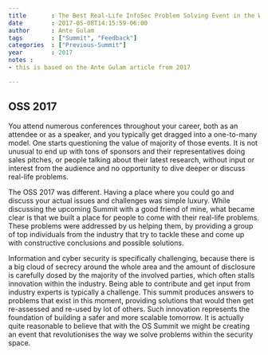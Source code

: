 ```yaml
---
title       : The Best Real-Life InfoSec Problem Solving Event in the World
date        : 2017-05-08T14:15:59-06:00
author      : Ante Gulam
tags        : ["Summit", "Feedback"]
categories  : ["Previous-Summit"]
year		: 2017
notes : 
- this is based on the Ante Gulam article from 2017

---
```


## OSS 2017

You attend numerous conferences throughout your career, both as an attendee or as a speaker, and you typically get dragged into a one-to-many model. One starts questioning the value of majority of those events. It is not unusual to end up with tons of sponsors and their representatives doing sales pitches, or people talking about their latest research, without input or interest from the audience and no opportunity to dive deeper or discuss real-life problems.

The OSS 2017 was different. Having a place where you could go and discuss your actual issues and challenges was simple luxury. While discussing the upcoming Summit with a good friend of mine, what became clear is that we built a place for people to come with their real-life problems. These problems were addressed by us helping them, by providing a group of top individuals from the industry that try to tackle these and come up with constructive conclusions and possible solutions.

Information and cyber security is specifically challenging, because there is a big cloud of secrecy around the whole area and the amount of disclosure is carefully dosed by the majority of the involved parties, which often stalls innovation within the industry. Being able to contribute and get input from industry experts is typically a challenge. This summit produces answers to problems that exist in this moment, providing solutions that would then get re-assessed and re-used by lot of others. Such innovation represents the foundation of building a safer and more scalable tomorrow. It is actually quite reasonable to believe that with the OS Summit we might be creating an event that revolutionises the way we solve problems within the security space.

